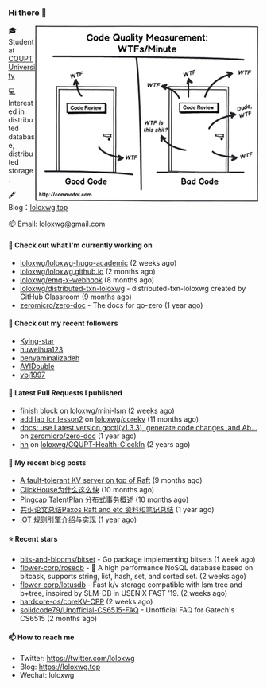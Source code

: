 ### Hi there 👋

<img align="right" src="https://raw.githubusercontent.com/loloxwg/loloxwg/master/assets/WTFs-per-minute.png" width="450">
 
🎓 Student at [CQUPT University](https://www.cqupt.edu.cn/)

💻 Interested in distributed database, distributed storage.

🖋 Blog：[loloxwg.top](https://loloxwg.top)



📫 Email: [loloxwg@gmail.com](mailto:loloxwg@gmail.com)



#### 👷 Check out what I'm currently working on

- [loloxwg/loloxwg-hugo-academic](https://github.com/loloxwg/loloxwg-hugo-academic) (2 weeks ago)
- [loloxwg/loloxwg.github.io](https://github.com/loloxwg/loloxwg.github.io) (2 months ago)
- [loloxwg/emq-x-webhook](https://github.com/loloxwg/emq-x-webhook) (8 months ago)
- [loloxwg/distributed-txn-loloxwg](https://github.com/loloxwg/distributed-txn-loloxwg) - distributed-txn-loloxwg created by GitHub Classroom (9 months ago)
- [zeromicro/zero-doc](https://github.com/zeromicro/zero-doc) - The docs for go-zero (1 year ago)

#### 👯 Check out my recent followers

- [Kying-star](https://github.com/Kying-star)
- [huweihua123](https://github.com/huweihua123)
- [benyaminalizadeh](https://github.com/benyaminalizadeh)
- [AYIDouble](https://github.com/AYIDouble)
- [ybj1997](https://github.com/ybj1997)

#### 🔨 Latest Pull Requests I published

- [finish block](https://github.com/loloxwg/mini-lsm/pull/1) on [loloxwg/mini-lsm](https://github.com/loloxwg/mini-lsm) (2 weeks ago)
- [add lab for lesson2](https://github.com/loloxwg/corekv/pull/1) on [loloxwg/corekv](https://github.com/loloxwg/corekv) (11 months ago)
- [docs: use Latest version goctl(v1.3.3), generate code changes ,and Ab…](https://github.com/zeromicro/zero-doc/pull/121) on [zeromicro/zero-doc](https://github.com/zeromicro/zero-doc) (1 year ago)
- [hh](https://github.com/loloxwg/CQUPT-Health-ClockIn/pull/1) on [loloxwg/CQUPT-Health-ClockIn](https://github.com/loloxwg/CQUPT-Health-ClockIn) (2 years ago)

#### 📜 My recent blog posts

- [A fault-tolerant KV server on top of Raft](https://loloxwg.top/post/a_fault-tolerant_kv_server_on_top_of_raft/) (9 months ago)
- [ClickHouse为什么这么快](https://loloxwg.top/post/clickhouse%E4%B8%BA%E4%BB%80%E4%B9%88%E8%BF%99%E4%B9%88%E5%BF%AB/) (10 months ago)
- [Pingcap TalentPlan 分布式事务概述](https://loloxwg.top/post/%E5%88%86%E5%B8%83%E5%BC%8F%E4%BA%8B%E5%8A%A1%E6%A6%82%E8%BF%B0/) (10 months ago)
- [共识论文总结Paxos Raft and etc 资料和笔记总结](https://loloxwg.top/post/%E5%85%B1%E8%AF%86%E8%AE%BA%E6%96%87%E6%80%BB%E7%BB%93paxos-raft-and-etc-%E8%B5%84%E6%96%99%E5%92%8C%E7%AC%94%E8%AE%B0%E6%80%BB%E7%BB%93/) (1 year ago)
- [IOT 规则引擎介绍与实现](https://loloxwg.top/post/iot%E8%A7%84%E5%88%99%E5%BC%95%E6%93%8E/) (1 year ago)

#### ⭐ Recent stars

- [bits-and-blooms/bitset](https://github.com/bits-and-blooms/bitset) - Go package implementing bitsets (1 week ago)
- [flower-corp/rosedb](https://github.com/flower-corp/rosedb) - 🚀 A high performance NoSQL database based on bitcask, supports string, list, hash, set, and sorted set. (2 weeks ago)
- [flower-corp/lotusdb](https://github.com/flower-corp/lotusdb) - Fast k/v storage compatible with lsm tree and b&#43;tree, inspired by SLM-DB in USENIX FAST ’19. (2 weeks ago)
- [hardcore-os/coreKV-CPP](https://github.com/hardcore-os/coreKV-CPP) (2 weeks ago)
- [solidcode79/Unofficial-CS6515-FAQ](https://github.com/solidcode79/Unofficial-CS6515-FAQ) - Unofficial FAQ for Gatech&#39;s CS6515 (2 months ago)

#### 📫 How to reach me

- Twitter: https://twitter.com/loloxwg
- Blog: https://loloxwg.top
- Wechat: loloxwg

